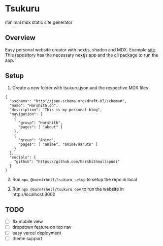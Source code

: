 # Tsukuru

minimal mdx static site generator

## Overview

Easy personal website creator with nextjs, shadcn and MDX. Example [site](https://github.com/harshithmullapudi/harshith.sh). This repository has the necessary nextjs app and the cli package to run the app.

## Setup

1. Create a new folder with tsukuru.json and the respective MDX files

```
{
  "$schema": "http://json-schema.org/draft-07/schema#",
  "name": "Harshith.sh",
  "description": "This is my personal blog",
  "navigation": [
    {
      "group": "Harshith",
      "pages": [ "about" ]
    },
    {
      "group": "Anime",
      "pages": [ "anime", "anime/naruto" ]
    }
  ],
  "socials": {
    "github": "https://github.com/harshithmullapudi"
  }
}
```

2. Run `npx @born4rhell/tsukuru setup` to setup the repo in local

3. Run `npx @born4rhell/tsukuru dev` to run the website in http://localhost:3000

## TODO

- [ ] fix mobile view
- [ ] dropdown feature on top nav
- [ ] easy vercel deployment
- [ ] theme support
